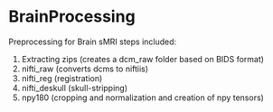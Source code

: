 # BrainProcessing
Preprocessing for Brain sMRI steps included:

1. Extracting zips (creates a dcm_raw folder based on BIDS format) 
2. nifti_raw (converts dcms to niftiis)
3. nifti_reg (registration)
4. nifti_deskull (skull-stripping)
5. npy180 (cropping and normalization and creation of npy tensors)
